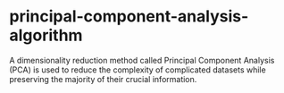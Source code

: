 # principal-component-analysis-algorithm
A dimensionality reduction method called Principal Component Analysis (PCA) is used to reduce the complexity of complicated datasets while preserving the majority of their crucial information.
